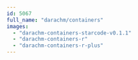```yaml
---
id: 5067
full_name: "darachm/containers"
images: 
  - "darachm-containers-starcode-v0.1.1"
  - "darachm-containers-r"
  - "darachm-containers-r-plus"
---
```

